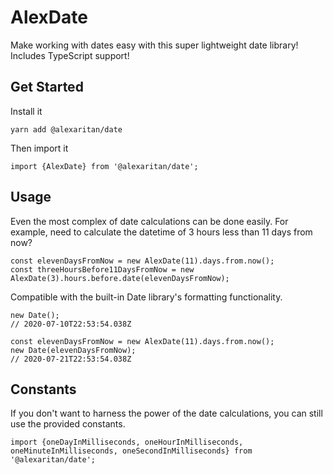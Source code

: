 # AlexDate
Make working with dates easy with this super lightweight date library! Includes TypeScript support!

## Get Started
Install it

`yarn add @alexaritan/date`

Then import it

`import {AlexDate} from '@alexaritan/date';`

## Usage

Even the most complex of date calculations can be done easily. For example, need to calculate the datetime of 3 hours less than 11 days from now?

```
const elevenDaysFromNow = new AlexDate(11).days.from.now();
const threeHoursBefore11DaysFromNow = new AlexDate(3).hours.before.date(elevenDaysFromNow);
```

Compatible with the built-in Date library's formatting functionality.

```
new Date();
// 2020-07-10T22:53:54.038Z

const elevenDaysFromNow = new AlexDate(11).days.from.now();
new Date(elevenDaysFromNow);
// 2020-07-21T22:53:54.038Z
```

## Constants
If you don't want to harness the power of the date calculations, you can still use the provided constants.

`import {oneDayInMilliseconds, oneHourInMilliseconds, oneMinuteInMilliseconds, oneSecondInMilliseconds} from '@alexaritan/date';`